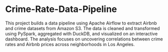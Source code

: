# Crime-Rate-Data-Pipeline
This project builds a data pipeline using Apache Airflow to extract Airbnb and crime datasets from Amazon S3. The data is cleaned and transformed using PySpark, aggregated with DuckDB, and visualized on an interactive dashboard. The analysis focuses on uncovering correlations between crime rates and Airbnb prices across neighborhoods in Los Angeles.
